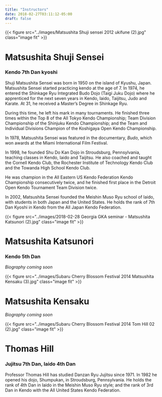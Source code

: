 ```yaml
---
title: "Instructors"
date: 2018-02-27T03:11:12-05:00
draft: false
---
```

{{< figure src="../images/Matsushita Shuji sensei 2012 ukifune (2).jpg" class="image fit" >}}

# Matsushita Shuji Sensei
### Kendo 7th Dan kyoshi

Shuji Matsushita Sensei was born in 1950 on the island of Kyushu, Japan. Matsushita Sensei started practicing kendo at the age of 7. In 1974, he entered the Shinkage Ryu Integrated Budo Dojo (Taigi Juku Dojo) where he apprenticed for the next seven years in Kendo, Iaido, Taijitsu, Judo and Karate. At 31, he received a Master’s Degree in Shinkage Ryu.

During this time, he left his mark in many tournaments. He finished three times within the Top 8 of the All Tokyo Kendo Championship; Team Division Championship of the Shinjuku Kendo Championship; and the Team and Individual Divisions Champion of the Koshigaya Open Kendo Championship.

In 1978, Matsushita Sensei was featured in the documentary, *Budo*, which won awards at the Miami International Film Festival.

In 1998, he founded Shu Do Kan Dojo in Stroudsburg, Pennsylvania, teaching classes in Kendo, Iaido and Taijitsu. He also coached and taught the Cornell Kendo Club, the Rochester Institute of Technology Kendo Club and the Towanda High School Kendo Club.

He was champion in the All Eastern US Kendo Federation Kendo Championship consecutively twice, and he finished first place in the Detroit Open Kendo Tournament Team Division twice.

In 2002, Matsushita Sensei founded the Meishin Muso Ryu school of Iaido, with students in both Japan and the United States. He holds the rank of 7th Dan Kyoshi in Kendo from the All Japan Kendo Federation.

{{< figure src="../images/2018-02-28 Georgia GKA seminar - Matsushita Katsunori (2).jpg" class="image fit" >}}

# Matsushita Katsunori
### Kendo 5th Dan
*Biography coming soon*

{{< figure src="../images/Subaru Cherry Blossom Festival 2014 Matsushita Kensaku (3).jpg" class="image fit" >}}

# Matsushita Kensaku
*Biography coming soon*

{{< figure src="../images/Subaru Cherry Blossom Festival 2014 Tom Hill 02 (2).jpg" class="image fit" >}}

# Thomas Hill
### Jujitsu 7th Dan, Iaido 4th Dan

Professor Thomas Hill has studied Danzan Ryu Jujitsu since 1971. In 1982 he opened his dojo, Shumpukan, in Stroudsburg, Pennsylvania. He holds the rank of 4th Dan in Iaido in the Meishin Muso Ryu style; and the rank of 3rd Dan in Kendo with the All United States Kendo Federation.